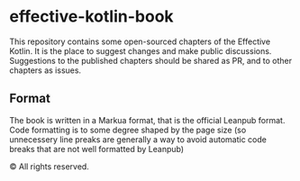 # effective-kotlin-book

This repository contains some open-sourced chapters of the Effective Kotlin. It is the place to suggest changes and make public discussions. Suggestions to the published chapters should be shared as PR, and to other chapters as issues.

## Format

The book is written in a Markua format, that is the official Leanpub format. Code formatting is to some degree shaped by the page size (so unnecessery line preaks are generally a way to avoid automatic code breaks that are not well formatted by Leanpub)

© All rights reserved.
